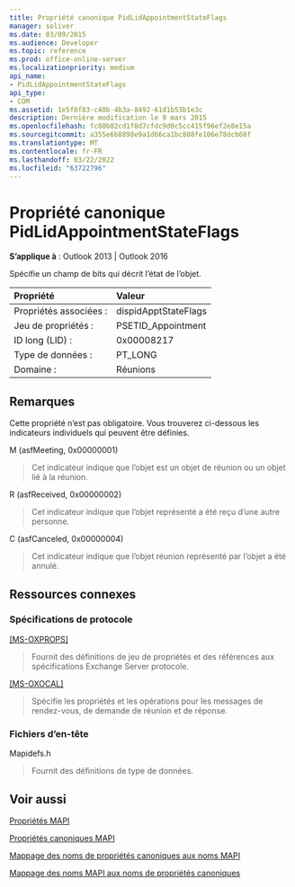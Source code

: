 ```yaml
---
title: Propriété canonique PidLidAppointmentStateFlags
manager: soliver
ms.date: 03/09/2015
ms.audience: Developer
ms.topic: reference
ms.prod: office-online-server
ms.localizationpriority: medium
api_name:
- PidLidAppointmentStateFlags
api_type:
- COM
ms.assetid: 1e5f0f83-c40b-4b3a-8492-61d1b53b1e3c
description: Dernière modification le 9 mars 2015
ms.openlocfilehash: fc80b02cd1f8d7cfdc9d0c5cc415f96ef2e8e15a
ms.sourcegitcommit: a355e6b8898e9a1d66ca1bc808fe106e78dcb68f
ms.translationtype: MT
ms.contentlocale: fr-FR
ms.lasthandoff: 03/22/2022
ms.locfileid: "63722796"
---
```

# <a name="pidlidappointmentstateflags-canonical-property"></a>Propriété canonique PidLidAppointmentStateFlags

  
  
**S’applique à** : Outlook 2013 | Outlook 2016 
  
Spécifie un champ de bits qui décrit l’état de l’objet.
  
|Propriété |Valeur |
|:-----|:-----|
|Propriétés associées :  <br/> |dispidApptStateFlags  <br/> |
|Jeu de propriétés :  <br/> |PSETID_Appointment  <br/> |
|ID long (LID) :  <br/> |0x00008217  <br/> |
|Type de données :  <br/> |PT_LONG  <br/> |
|Domaine :  <br/> |Réunions  <br/> |
   
## <a name="remarks"></a>Remarques

Cette propriété n’est pas obligatoire. Vous trouverez ci-dessous les indicateurs individuels qui peuvent être définies.
  
M (asfMeeting, 0x00000001)
  
> Cet indicateur indique que l’objet est un objet de réunion ou un objet lié à la réunion.
    
R (asfReceived, 0x00000002)
  
> Cet indicateur indique que l’objet représenté a été reçu d’une autre personne.
    
C (asfCanceled, 0x00000004)
  
> Cet indicateur indique que l’objet réunion représenté par l’objet a été annulé.
    
## <a name="related-resources"></a>Ressources connexes

### <a name="protocol-specifications"></a>Spécifications de protocole

[[MS-OXPROPS]](https://msdn.microsoft.com/library/f6ab1613-aefe-447d-a49c-18217230b148%28Office.15%29.aspx)
  
> Fournit des définitions de jeu de propriétés et des références aux spécifications Exchange Server protocole.
    
[[MS-OXOCAL]](https://msdn.microsoft.com/library/09861fde-c8e4-4028-9346-e7c214cfdba1%28Office.15%29.aspx)
  
> Spécifie les propriétés et les opérations pour les messages de rendez-vous, de demande de réunion et de réponse.
    
### <a name="header-files"></a>Fichiers d’en-tête

Mapidefs.h
  
> Fournit des définitions de type de données.
    
## <a name="see-also"></a>Voir aussi



[Propriétés MAPI](mapi-properties.md)
  
[Propriétés canoniques MAPI](mapi-canonical-properties.md)
  
[Mappage des noms de propriétés canoniques aux noms MAPI](mapping-canonical-property-names-to-mapi-names.md)
  
[Mappage des noms MAPI aux noms de propriétés canoniques](mapping-mapi-names-to-canonical-property-names.md)

